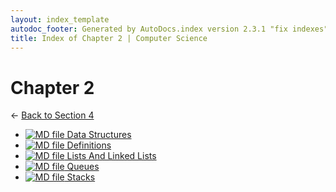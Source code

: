```yaml
---
layout: index_template
autodoc_footer: Generated by AutoDocs.index version 2.3.1 "fix indexes" ⓒ Starwort, 2020
title: Index of Chapter 2 | Computer Science
---
```


# **Chapter 2**

← [Back to Section 4](..)

- [![MD file](https://img.icons8.com/windows/512/03dac6/regular-document.png) Data Structures](./data_structures.html)
- [![MD file](https://img.icons8.com/windows/512/03dac6/regular-document.png) Definitions](./definitions.html)
- [![MD file](https://img.icons8.com/windows/512/03dac6/regular-document.png) Lists And Linked Lists](./lists_and_linked_lists.html)
- [![MD file](https://img.icons8.com/windows/512/03dac6/regular-document.png) Queues](./queues.html)
- [![MD file](https://img.icons8.com/windows/512/03dac6/regular-document.png) Stacks](./stacks.html)
